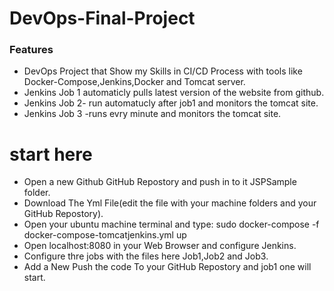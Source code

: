 # DevOps-Final-Project

### Features

- DevOps Project that Show my Skills in CI/CD Process with tools like
Docker-Compose,Jenkins,Docker and Tomcat server.
- Jenkins Job 1 automaticly pulls latest version of the website from github.
-  Jenkins Job 2- run automatucly after job1 and monitors the tomcat site.
-  Jenkins Job 3 -runs evry minute and monitors the  tomcat site.

# start here
- Open a new Github  GitHub Repostory and push in to it JSPSample folder.
- Download The Yml File(edit the file with your machine folders and your GitHub Repostory).
- Open your ubuntu machine  terminal and type:
sudo docker-compose -f docker-compose-tomcatjenkins.yml up
- Open localhost:8080 in your  Web Browser  and configure Jenkins.
- Configure thre jobs with the files here Job1,Job2 and Job3.
- Add a New Push the code To your GitHub Repostory and job1 one will start.
